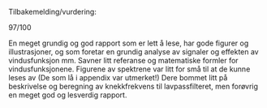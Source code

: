 Tilbakemelding/vurdering:

97/100

En meget grundig og god rapport som er lett å lese, har gode figurer og illustrasjoner, og som foretar en grundig analyse av signaler og effekten av vindusfunksjon mm.  Savner litt referanse og matematiske formler for vindusfunksjonene.  Figurene av spektrene var litt for små til at de kunne leses av (De som lå i appendix var utmerket!) Dere bommet litt på beskrivelse og beregning av knekkfrekvens til lavpassfilteret, men forøvrig en meget god og lesverdig rapport.
